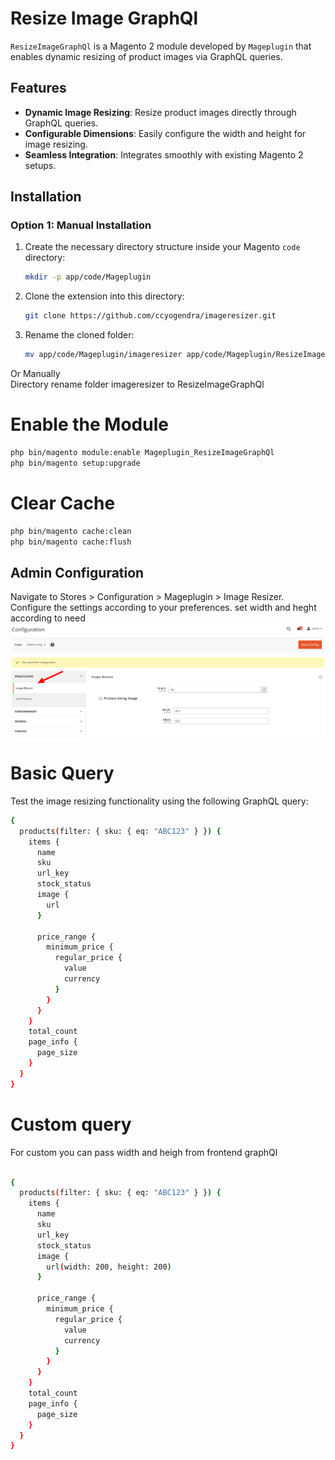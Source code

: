 # Resize Image GraphQl

`ResizeImageGraphQl` is a Magento 2 module developed by `Mageplugin` that enables dynamic resizing of product images via GraphQL queries.

## Features

- **Dynamic Image Resizing**: Resize product images directly through GraphQL queries.
- **Configurable Dimensions**: Easily configure the width and height for image resizing.
- **Seamless Integration**: Integrates smoothly with existing Magento 2 setups.

## Installation

### Option 1: Manual Installation

1. Create the necessary directory structure inside your Magento `code` directory:

    ```bash
    mkdir -p app/code/Mageplugin
    ```

2. Clone the extension into this directory:

    ```bash
    git clone https://github.com/ccyogendra/imageresizer.git
    ```

3. Rename the cloned folder:

    ```bash
    mv app/code/Mageplugin/imageresizer app/code/Mageplugin/ResizeImageGraphQl
    ```
Or Manually   
Directory rename folder imageresizer to ResizeImageGraphQl

# Enable the Module
```Bash
php bin/magento module:enable Mageplugin_ResizeImageGraphQl
php bin/magento setup:upgrade
```


# Clear Cache
```Bash
php bin/magento cache:clean
php bin/magento cache:flush
```


## Admin Configuration
Navigate to Stores > Configuration > Mageplugin > Image Resizer.
Configure the settings according to your preferences.
set width and heght according to need
![Alt text](image.png)

# Basic Query
Test the image resizing functionality using the following GraphQL query:

```Bash
{
  products(filter: { sku: { eq: "ABC123" } }) {
    items {
      name
      sku
      url_key
      stock_status
      image {
        url
      } 
        
      price_range {
        minimum_price {
          regular_price {
            value
            currency
          }
        }
      }
    }
    total_count
    page_info {
      page_size
    }
  }
}
```
# Custom query 
For custom you can pass width and heigh from frontend graphQl 
```Bash

{
  products(filter: { sku: { eq: "ABC123" } }) {
    items {
      name
      sku
      url_key
      stock_status
      image {
        url(width: 200, height: 200)
      } 
        
      price_range {
        minimum_price {
          regular_price {
            value
            currency
          }
        }
      }
    }
    total_count
    page_info {
      page_size
    }
  }
}

```
